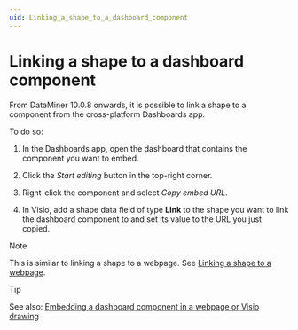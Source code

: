 ```yaml
---
uid: Linking_a_shape_to_a_dashboard_component
---
```


# Linking a shape to a dashboard component

From DataMiner 10.0.8 onwards, it is possible to link a shape to a component from the cross-platform Dashboards app.

To do so:

1. In the Dashboards app, open the dashboard that contains the component you want to embed.

1. Click the *Start editing* button in the top-right corner.

1. Right-click the component and select *Copy embed URL*.

1. In Visio, add a shape data field of type **Link** to the shape you want to link the dashboard component to and set its value to the URL you just copied.

> [!NOTE]
> This is similar to linking a shape to a webpage. See [Linking a shape to a webpage](xref:Linking_a_shape_to_a_webpage).

> [!TIP]
> See also: [Embedding a dashboard component in a webpage or Visio drawing](xref:Embedding_a_dashboard_component_in_a_webpage_or_Visio_drawing)
